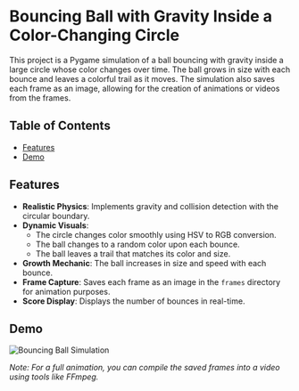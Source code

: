 # Bouncing Ball with Gravity Inside a Color-Changing Circle

This project is a Pygame simulation of a ball bouncing with gravity inside a large circle whose color changes over time. The ball grows in size with each bounce and leaves a colorful trail as it moves. The simulation also saves each frame as an image, allowing for the creation of animations or videos from the frames.

## Table of Contents

- [Features](#features)
- [Demo](#demo)

## Features

- **Realistic Physics**: Implements gravity and collision detection with the circular boundary.
- **Dynamic Visuals**:
  - The circle changes color smoothly using HSV to RGB conversion.
  - The ball changes to a random color upon each bounce.
  - The ball leaves a trail that matches its color and size.
- **Growth Mechanic**: The ball increases in size and speed with each bounce.
- **Frame Capture**: Saves each frame as an image in the `frames` directory for animation purposes.
- **Score Display**: Displays the number of bounces in real-time.

## Demo

![Bouncing Ball Simulation](frames/frame_0000.png)

*Note: For a full animation, you can compile the saved frames into a video using tools like FFmpeg.*
